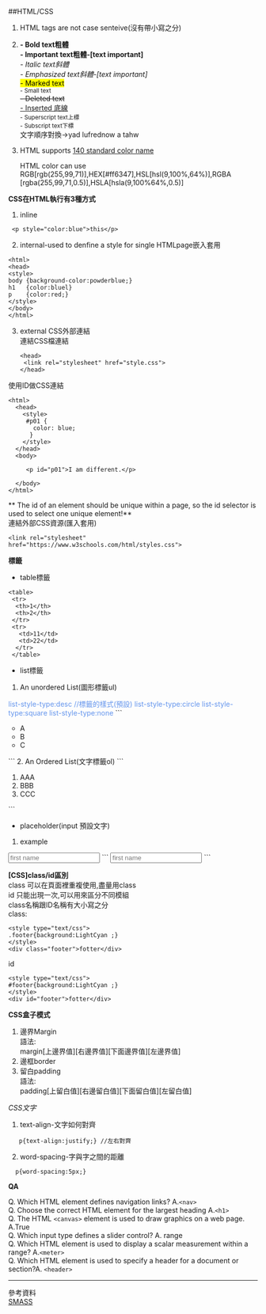 ##HTML/CSS      

1. HTML tags are not case senteive(沒有帶小寫之分)   
2.   
   <b> - Bold text粗體 </b>    
   <strong> - Important text粗體-[text important]  </strong>   
   <i> - Italic text斜體 </i>   
   <em> - Emphasized text斜體-[text important] </em>   
   <mark> - Marked text </mark>   
   <small> - Small text </small>   
   <del> - Deleted text </del>  
   <ins> - Inserted 底線 </ins>   
   <sup> - Superscript text上標 </sup>  
   <sub> - Subscript text下標 </sub><br>
   文字順序對換-><bdo dir="rtl">what a wonderful day</bdo>      

3. HTML supports [140 standard color name](https://www.w3schools.com/colors/colors_names.asp)   

   HTML color can use RGB[rgb(255,99,71)],HEX[#ff6347],HSL[hsl(9,100%,64%)],RGBA [rgba(255,99,71,0.5)],HSLA[hsla(9,100%64%,0.5)]   

**CSS在HTML執行有3種方式**   
1. inline   
```
 <p style="color:blue">this</p>
```
2. internal-used to denfine a style for single HTMLpage嵌入套用      
```
<html>
<head>
<style>
body {background-color:powderblue;}
h1   {color:bluel}
p    {color:red;}
</style>
</body>
</html>
```
3. external CSS外部連結   
   連結CSS檔連結 
   ```
   <head>
    <link rel="stylesheet" href="style.css">
   </head>
   ```
  使用ID做CSS連結  

  ```
  <html>
    <head>
      <style>
       #p01 {
         color: blue;
        }
      </style>
    </head>
    <body>

       <p id="p01">I am different.</p>

    </body>
</html>
  ```
  
** The id of an element should be unique within a page, so the id selector is used to select one unique element!**  
連結外部CSS資源(匯入套用)
```
<link rel="stylesheet" href="https://www.w3schools.com/html/styles.css">
```
**標籤**   
* table標籤   
```
<table> 
 <tr>
  <th>1</th>
  <th>2</th>
 </tr>
 <tr>
   <td>11</td>
   <td>22</td>
  </tr>
 </table>
```
* list標籤  
 1. An unordered List(圖形標籤ul)   
<font color="cornflowerblue">
list-style-type:desc //標籤的樣式(預設)   
list-style-type:circle   
list-style-type:square   
list-style-type:none
</font>   
```
<ul style="list-style-type:circle">
  <li>A</li>
  <li>B</li>
  <li>C</li>
</ul>
```
 2. An Ordered List(文字標籤ol)   
```
<ol type="1">
 <li>AAA</li>   
 <li>BBB</li>
 <li>CCC</li>
</ol>
```

* placeholder(input 預設文字)   
 1. example   
<input type="text" name="fname" placeholder="first name">   
```
<input type="text" name="fname" placeholder="first name">  
```

**[CSS]class/id區別**   
class 可以在頁面裡重複使用,盡量用class   
id 只能出現一次,可以用來區分不同模組  
class名稱跟ID名稱有大小寫之分    
class:
```   
<style type="text/css">
.footer{background:LightCyan ;}
</style>
<div class="footer">fotter</div>
```
id
```   
<style type="text/css">
#footer{background:LightCyan ;}
</style>
<div id="footer">fotter</div>
```

**CSS盒子模式**   


1. 邊界Margin   
   語法:   
   margin[上邊界值][右邊界值][下面邊界值][左邊界值]   
2. 邊框border   
3. 留白padding   
   語法:   
   padding[上留白值][右邊留白值][下面留白值][左留白值]
   
*CSS文字*
1. text-align-文字如何對齊  
``` 
   p{text-align:justify;} //左右對齊
```
2. word-spacing-字與字之間的距離
```
  p{word-spacing:5px;}
```

**QA**   
 
Q. Which HTML element defines navigation links? A.```<nav>```   
Q. Choose the correct HTML element for the largest heading A.```<h1>```   
Q. The HTML ```<canvas>``` element is used to draw graphics on a web page. A.True  
Q. Which input type defines a slider control?  A. range   
Q. Which HTML element is used to display a scalar measurement within a range? A.```<meter>```   
Q. Which HTML element is used to specify a header for a document or section?A. ```<header>```
 


---
參考資料   
[SMASS](https://medium.com/@savemuse/smacss-%E6%95%99%E5%AD%B8-c94e858aa762)

